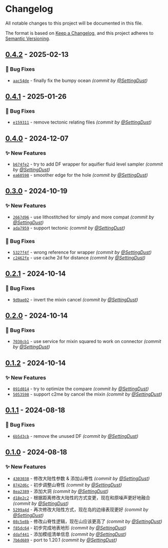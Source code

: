 # Changelog
All notable changes to this project will be documented in this file.

The format is based on [Keep a Changelog](https://keepachangelog.com/en/1.0.0/),
and this project adheres to [Semantic Versioning](https://semver.org/spec/v2.0.0.html).

## [0.4.2] - 2025-02-13
### :bug: Bug Fixes
- [`aac54de`](https://github.com/SettingDust/TheAbyss/commit/aac54de4d07b1a6f5dbd8371384c06c758db77ac) - finally fix the bumpy ocean *(commit by [@SettingDust](https://github.com/SettingDust))*


## [0.4.1] - 2025-01-26
### :bug: Bug Fixes
- [`e159311`](https://github.com/SettingDust/TheAbyss/commit/e15931129b3ffe9262fd972a47c9c11282d7c73b) - remove tectonic relating files *(commit by [@SettingDust](https://github.com/SettingDust))*


## [0.4.0] - 2024-12-07
### :sparkles: New Features
- [`b674fe2`](https://github.com/SettingDust/TheAbyss/commit/b674fe24e9098ddb0631607048260f8fa3737e3a) - try to add DF wrapper for aquifier fluid level sampler *(commit by [@SettingDust](https://github.com/SettingDust))*
- [`ea60598`](https://github.com/SettingDust/TheAbyss/commit/ea60598cb556bf1e3ae380171e385aec4c14ddbf) - smoother edge for the hole *(commit by [@SettingDust](https://github.com/SettingDust))*


## [0.3.0] - 2024-10-19
### :sparkles: New Features
- [`2667d96`](https://github.com/SettingDust/TheAbyss/commit/2667d962040d72c1ff164710c712a65b851910f6) - use lithostitched for simply and more compat *(commit by [@SettingDust](https://github.com/SettingDust))*
- [`ada7959`](https://github.com/SettingDust/TheAbyss/commit/ada7959adea1c6c9663b412098935c31115c9f67) - support tectonic *(commit by [@SettingDust](https://github.com/SettingDust))*

### :bug: Bug Fixes
- [`5327f4f`](https://github.com/SettingDust/TheAbyss/commit/5327f4f04ec717fb9826a301cd7473b636bb0d4a) - wrong reference for wrapper *(commit by [@SettingDust](https://github.com/SettingDust))*
- [`c2462fe`](https://github.com/SettingDust/TheAbyss/commit/c2462fe82c0b90c71564271e5628e07300e04306) - use cache 2d for distance *(commit by [@SettingDust](https://github.com/SettingDust))*


## [0.2.1] - 2024-10-14
### :bug: Bug Fixes
- [`9d9ae02`](https://github.com/SettingDust/TheAbyss/commit/9d9ae02caaff87051fb2be661798e1cbe9f6b7fe) - invert the mixin cancel *(commit by [@SettingDust](https://github.com/SettingDust))*


## [0.2.0] - 2024-10-14
### :bug: Bug Fixes
- [`7030cb1`](https://github.com/SettingDust/TheAbyss/commit/7030cb10ea45ec8e7eff709b2533abce6d8b64d3) - use service for mixin squared to work on connector *(commit by [@SettingDust](https://github.com/SettingDust))*


## [0.1.2] - 2024-10-14
### :sparkles: New Features
- [`091d014`](https://github.com/SettingDust/TheAbyss/commit/091d014494af61d75436af131f024ca806634a8f) - try to optimize the compare *(commit by [@SettingDust](https://github.com/SettingDust))*
- [`5053598`](https://github.com/SettingDust/TheAbyss/commit/5053598d007e3fc77511e2f4483462eb6f9bf20d) - support c2me by cancel the mixin *(commit by [@SettingDust](https://github.com/SettingDust))*


## [0.1.1] - 2024-08-18
### :bug: Bug Fixes
- [`6b5d3cb`](https://github.com/SettingDust/TheAbyss/commit/6b5d3cb21b20c91cd97015c6516de251ffa1ea7e) - remove the unused DF *(commit by [@SettingDust](https://github.com/SettingDust))*


## [0.1.0] - 2024-08-18
### :sparkles: New Features
- [`4303038`](https://github.com/SettingDust/TheAbyss/commit/4303038d698cef143e669880cb1127c0cd9db4ad) - 修改大陆性参数 & 添加山脊性 *(commit by [@SettingDust](https://github.com/SettingDust))*
- [`8742d6c`](https://github.com/SettingDust/TheAbyss/commit/8742d6cd7658b4069564ae5a0361752f2dd522f1) - 初步调整山脊性 *(commit by [@SettingDust](https://github.com/SettingDust))*
- [`8ea2389`](https://github.com/SettingDust/TheAbyss/commit/8ea23897f6b663bf6f080b5d639a9eee1f336a76) - 添加大洞 *(commit by [@SettingDust](https://github.com/SettingDust))*
- [`d18e2c2`](https://github.com/SettingDust/TheAbyss/commit/d18e2c23acf0cb9bf13b136d55ef49b309347bbd) - 根据距离修改大陆性的方式变更，现在和原噪声更好地融合 *(commit by [@SettingDust](https://github.com/SettingDust))*
- [`5299a4d`](https://github.com/SettingDust/TheAbyss/commit/5299a4daac4b8d1f4d33c4b3778451ce59e71335) - 再次修改大陆性方式，现在岛的边缘表现更好 *(commit by [@SettingDust](https://github.com/SettingDust))*
- [`08c5e8b`](https://github.com/SettingDust/TheAbyss/commit/08c5e8b88df416a6191f294a82d8019a9c9fe13d) - 修改山脊性逻辑，现在山应该更高了 *(commit by [@SettingDust](https://github.com/SettingDust))*
- [`f85dc64`](https://github.com/SettingDust/TheAbyss/commit/f85dc6444bb70ec2d2ace25e51454156519b9420) - 初步完成地表地形 *(commit by [@SettingDust](https://github.com/SettingDust))*
- [`ddaf441`](https://github.com/SettingDust/TheAbyss/commit/ddaf441995c922df0ba38fbe47629c19c843c15a) - 添加模组清单信息 *(commit by [@SettingDust](https://github.com/SettingDust))*
- [`7b6d689`](https://github.com/SettingDust/TheAbyss/commit/7b6d68913066f1762f5fe92fa7a77b07b5c3de35) - port to 1.20.1 *(commit by [@SettingDust](https://github.com/SettingDust))*

[0.1.0]: https://github.com/SettingDust/TheAbyss/compare/0.0.0...0.1.0
[0.1.1]: https://github.com/SettingDust/TheAbyss/compare/0.1.0...0.1.1
[0.1.2]: https://github.com/SettingDust/TheAbyss/compare/0.1.1...0.1.2
[0.2.0]: https://github.com/SettingDust/TheAbyss/compare/0.1.2...0.2.0
[0.2.1]: https://github.com/SettingDust/TheAbyss/compare/0.2.0...0.2.1
[0.3.0]: https://github.com/SettingDust/TheAbyss/compare/0.2.1...0.3.0
[0.4.0]: https://github.com/SettingDust/TheAbyss/compare/0.3.0...0.4.0
[0.4.1]: https://github.com/SettingDust/TheAbyss/compare/0.4.0...0.4.1
[0.4.2]: https://github.com/SettingDust/TheAbyss/compare/0.4.1...0.4.2
